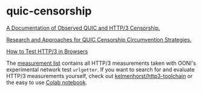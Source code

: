 # quic-censorship

[A Documentation of Observed QUIC and HTTP/3 Censorship.](document.md)

[Research and Approaches for QUIC Censorship Circumvention Strategies.](evade.md)

[How to Test HTTP/3 in Browsers](browsers.md)

The [measurement list](measurement_list.csv) contains all HTTP/3 measurements taken with OONI's experimental network test `urlgetter`. If you want to search for and evaluate HTTP/3 measurements yourself, check out [kelmenhorst/http3-toolchain](https://github.com/kelmenhorst/http3-toolchain) or the easy to use [Colab notebook](https://colab.research.google.com/drive/1d-UWvDsAHLGFwY583J9kckCfBJfdpmh6?usp=sharing).